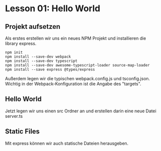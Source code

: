# Lesson 01: Hello World
## Projekt aufsetzen
Als erstes erstellen wir uns ein neues NPM Projekt und installieren die library express.
```
npm init
npm install --save-dev webpack
npm install --save-dev typescript
npm install --save-dev awesome-typescript-loader source-map-loader
npm install --save express @types/express
```
Außerdem legen wir die typischen webpack.config.js und tsconfig.json. Wichtig in der Webpack-Konfiguration ist die Angabe des "targets".
## Hello World
Jetzt legen wir uns einen src Ordner an und erstellen darin eine neue Datei server.ts

## Static Files
Mit express können wir auch statische Dateien herausgeben.